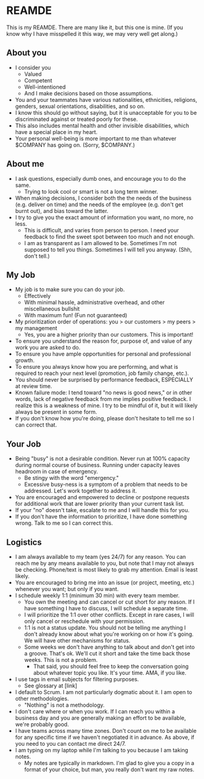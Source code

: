 # REAMDE

This is my REAMDE. There are many like it, but this one is mine. (If you know why I have misspelled it this way, we may very well get along.)

## About you
- I consider you
  - Valued
  - Competent
  - Well-intentioned
  - And I make decisions based on those assumptions.
- You and your teammates have various nationalities, ethnicities, religions, genders, sexual orientations, disabilities, and so on.
 - I know this should go without saying, but it is unacceptable for you to be discriminated against or treated poorly for these.
 - This also includes mental health and other invisible disabilities, which have a special place in my heart.
- Your personal well-being is more important to me than whatever $COMPANY has going on. (Sorry, $COMPANY.)

## About me
- I ask questions, especially dumb ones, and encourage you to do the same.
  - Trying to look cool or smart is not a long term winner.
- When making decisions, I consider both the the needs of the business (e.g. deliver on time) and the needs of the employee (e.g. don't get burnt out), and bias toward the latter.
- I try to give you the exact amount of information you want, no more, no less.
  - This is difficult, and varies from person to person. I need your feedback to find the sweet spot between too much and not enough.
  - I am as transparent as I am allowed to be. Sometimes I'm not supposed to tell you things. Sometimes I will tell you anyway. (Shh, don't tell.)

## My Job
- My job is to make sure you can do your job.
  - Effectively
  - With minimal hassle, administrative overhead, and other miscellaneous bullshit
  - With maximum fun! (Fun not guaranteed)
- My prioritization order of operations: you > our customers > my peers > my management
  - Yes, you are a higher priority than our customers. This is important!
- To ensure you understand the reason for, purpose of, and value of any work you are asked to do.
- To ensure you have ample opportunities for personal and professional growth.
- To ensure you always know how you are performing, and what is required to reach your next level (promotion, job family change, etc.).
 - You should never be surprised by performance feedback, ESPECIALLY at review time.
 - Known failure mode: I tend toward "no news is good news," or in other words, lack of negative feedback from me implies positive feedback. I realize this is a weakness of mine. I try to be mindful of it, but it will likely always be present in some form.
  - If you don't know how you're doing, please don't hesitate to tell me so I can correct that.

## Your Job
- Being "busy" is not a desirable condition. Never run at 100% capacity during normal course of business. Running under capacity leaves headroom in case of emergency.
    - Be stingy with the word "emergency."
    - Excessive busy-ness is a symptom of a problem that needs to be addressed. Let's work together to address it.
- You are encouraged and empowered to decline or postpone requests for additional work that are lower priority than your current task list.
 - If your "no" doesn't take, escalate to me and I will handle this for you.
 - If you don't have the information to prioritize, I have done something wrong. Talk to me so I can correct this.

## Logistics
- I am always available to my team (yes 24/7) for any reason. You can reach me by any means available to you, but note that I may not always be checking. Phone/text is most likely to grab my attention. Email is least likely.
- You are encouraged to bring me into an issue (or project, meeting, etc.) whenever you want; but only if you want.
- I schedule weekly 1:1 (minimum 30 min) with every team member.
  - You own the meeting and can cancel or cut short for any reason. If I have something I have to discuss, I will schedule a separate time.
  - I will prioritize the 1:1 over other conflicts. Except in rare cases, I will only cancel or reschedule with your permission.
  - 1:1 is not a status update. You should not be telling me anything I don't already know about what you're working on or how it's going. We will have other mechanisms for status.
  - Some weeks we don't have anything to talk about and don't get into a groove. That's ok. We'll cut it short and take the time back those weeks. This is not a problem.
    - That said, you should feel free to keep the conversation going about whatever topic you like. It's your time. AMA, if you like.
- I use tags in email subjects for filtering purposes.
  - See glossary at [link]
- I default to Scrum. I am not particularly dogmatic about it. I am open to other methodologies.   
  - "Nothing" is not a methodology.
- I don't care where or when you work. If I can reach you within a business day and you are generally making an effort to be available, we're probably good.
- I have teams across many time zones. Don't count on me to be available for any specific time if we haven't negotiated it in advance. As above, if you need to you can contact me direct 24/7.
- I am typing on my laptop while I'm talking to you because I am taking notes.
  - My notes are typically in markdown. I'm glad to give you a copy in a format of your choice, but man, you really don't want my raw notes. 
